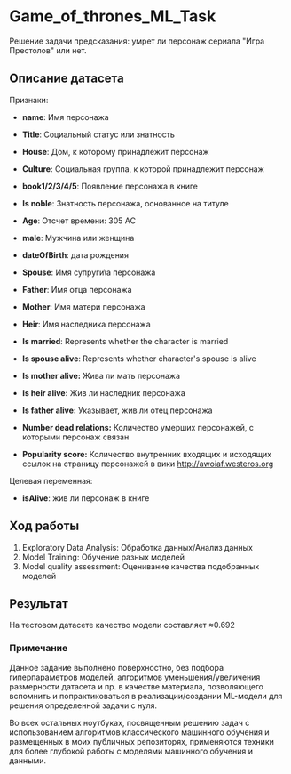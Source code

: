 # Game_of_thrones_ML_Task
Решение задачи предсказания: умрет ли персонаж сериала "Игра Престолов" или нет.

## Описание датасета

Признаки:

* **name**: Имя персонажа

* **Title**: Социальный статус или знатность

* **House**: Дом, к которому принадлежит персонаж

* **Culture**: Социальная группа, к которой принадлежит персонаж

* **book1/2/3/4/5**: Появление персонажа в книге

* **Is noble**: Знатность персонажа, основанное на титуле

* **Age**: Отсчет времени: 305 AC

* **male**: Мужчина или женщина

* **dateOfBirth**: дата рождения

* **Spouse**: Имя супруги\а персонажа

* **Father**: Имя отца персонажа

* **Mother**: Имя матери персонажа

* **Heir**: Имя наследника персонажа

* **Is married**: Represents whether the character is married

* **Is spouse alive**: Represents whether character's spouse is alive

* **Is mother alive:** Жива ли мать персонажа

* **Is heir alive:** Жив ли наследник персонажа

* **Is father alive:** Указывает, жив ли отец персонажа

* **Number dead relations:** Количество умерших персонажей, с которыми персонаж связан

* **Popularity score:** Количество внутренних входящих и исходящих ссылок на страницу персонажей в вики http://awoiaf.westeros.org

Целевая переменная:
* **isAlive**: жив ли персонаж в книге

## Ход работы
1) Exploratory Data Analysis: Обработка данных/Анализ данных
2) Model Training: Обучение разных моделей
3) Model quality assessment: Оценивание качества подобранных моделей

## Результат
На тестовом датасете качество модели составляет ≈0.692

### Примечание
Данное задание выполнено поверхностно, без подбора гиперпараметров моделей, алгоритмов уменьшения/увеличения размерности датасета и пр. в качестве материала, позволяющего вспомнить и попрактиковаться в реализации/создании ML-модели для решения определенной задачи с нуля.

Во всех остальных ноутбуках, посвященным решению задач с использованием алгоритмов классического машинного обучения и размещенных в моих публичных репозиторях, применяются техники для более глубокой работы с моделями машинного обучения и данными.
